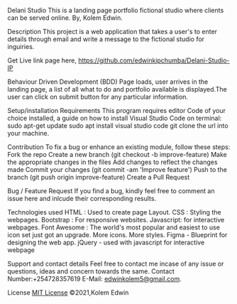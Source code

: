 Delani Studio
This is a landing page portfolio fictional studio where clients can be served online. 
 By, Kolem Edwin.

Description
This project is a web application that takes a user's to enter details through email and write a message to the fictional studio for inguiries.

Get Live link page here,
https://github.com/edwinkipchumba/Delani-Studio-IP

Behaviour Driven Development (BDD)
Page loads, user arrives in the landing page, a list of all what to do and portfolio available is displayed.The user can click on submit button for any particular information.

Setup/installation Requirements
This program requires editor Code of your choice installed, a guide on how to install Visual Studio Code on terminal:
sudo apt-get update
sudo apt install visual studio code
git clone the url into your machine.

Contribution
To fix a bug or enhance an existing module, follow these steps:
Fork the repo
Create a new branch (git checkout -b improve-feature)
Make the appropriate changes in the files
Add changes to reflect the changes made
Commit your changes (git commit -am 'Improve feature')
Push to the branch (git push origin improve-feature)
Create a Pull Request

Bug / Feature Request
If you find a bug, kindly feel free to comment an issue here and inlcude their corresponding results.

Technologies used
HTML : Used to create page Layout.
CSS : Styling the webpages.
Bootstrap : For responsive websites.
Javascript: for interactive webpages.
Font Awesome : The world's most popular and easiest to use icon set just got an upgrade. More icons. More styles.
Figma - Blueprint for designing the web app.
jQuery - used with javascript for interactive webpage

Support and contact details
 Feel free to contact me incase of any issue or questions, ideas and concern towards the same.
 Contact Number:+254728357619
 E-Mail: edwinkolem5@gmail.com.

License
[MIT License](https://choosealicense.com/licenses/mit/) ©2021,Kolem Edwin
